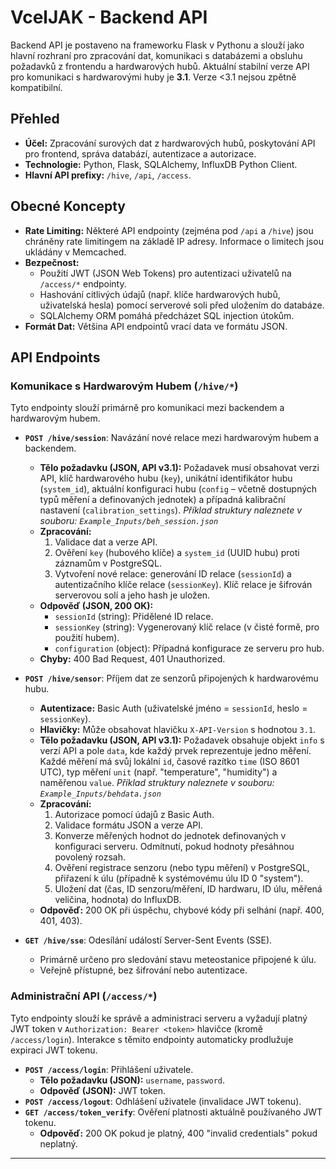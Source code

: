 # VcelJAK - Backend API

Backend API je postaveno na frameworku Flask v Pythonu a slouží jako hlavní rozhraní pro zpracování dat, komunikaci s databázemi a obsluhu požadavků z frontendu a hardwarových hubů. Aktuální stabilní verze API pro komunikaci s hardwarovými huby je **3.1**. Verze <3.1 nejsou zpětně kompatibilní.

## Přehled

*   **Účel:** Zpracování surových dat z hardwarových hubů, poskytování API pro frontend, správa databází, autentizace a autorizace.
*   **Technologie:** Python, Flask, SQLAlchemy, InfluxDB Python Client.
*   **Hlavní API prefixy:** `/hive`, `/api`, `/access`.

## Obecné Koncepty

*   **Rate Limiting:** Některé API endpointy (zejména pod `/api` a `/hive`) jsou chráněny rate limitingem na základě IP adresy. Informace o limitech jsou ukládány v Memcached.
*   **Bezpečnost:**
    *   Použití JWT (JSON Web Tokens) pro autentizaci uživatelů na `/access/*` endpointy.
    *   Hashování citlivých údajů (např. klíče hardwarových hubů, uživatelská hesla) pomocí serverové soli před uložením do databáze.
    *   SQLAlchemy ORM pomáhá předcházet SQL injection útokům.
*   **Formát Dat:** Většina API endpointů vrací data ve formátu JSON.

## API Endpoints

### Komunikace s Hardwarovým Hubem (`/hive/*`)
Tyto endpointy slouží primárně pro komunikaci mezi backendem a hardwarovým hubem.

*   **`POST /hive/session`**: Navázání nové relace mezi hardwarovým hubem a backendem.
    *   **Tělo požadavku (JSON, API v3.1):**
        Požadavek musí obsahovat verzi API, klíč hardwarového hubu (`key`), unikátní identifikátor hubu (`system_id`), aktuální konfiguraci hubu (`config` – včetně dostupných typů měření a definovaných jednotek) a případná kalibrační nastavení (`calibration_settings`).
        *Příklad struktury naleznete v souboru: `Example_Inputs/beh_session.json`*
    *   **Zpracování:**
        1.  Validace dat a verze API.
        2.  Ověření `key` (hubového klíče) a `system_id` (UUID hubu) proti záznamům v PostgreSQL.
        3.  Vytvoření nové relace: generování ID relace (`sessionId`) a autentizačního klíče relace (`sessionKey`). Klíč relace je šifrován serverovou solí a jeho hash je uložen.
    *   **Odpověď (JSON, 200 OK):**
        *   `sessionId` (string): Přidělené ID relace.
        *   `sessionKey` (string): Vygenerovaný klíč relace (v čisté formě, pro použití hubem).
        *   `configuration` (object): Případná konfigurace ze serveru pro hub.
    *   **Chyby:** 400 Bad Request, 401 Unauthorized.

*   **`POST /hive/sensor`**: Příjem dat ze senzorů připojených k hardwarovému hubu.
    *   **Autentizace:** Basic Auth (uživatelské jméno = `sessionId`, heslo = `sessionKey`).
    *   **Hlavičky:** Může obsahovat hlavičku `X-API-Version` s hodnotou `3.1`.
    *   **Tělo požadavku (JSON, API v3.1):**
        Požadavek obsahuje objekt `info` s verzí API a pole `data`, kde každý prvek reprezentuje jedno měření. Každé měření má svůj lokální `id`, časové razítko `time` (ISO 8601 UTC), typ měření `unit` (např. "temperature", "humidity") a naměřenou `value`.
        *Příklad struktury naleznete v souboru: `Example_Inputs/behdata.json`*
    *   **Zpracování:**
        1.  Autorizace pomocí údajů z Basic Auth.
        2.  Validace formátu JSON a verze API.
        3.  Konverze měřených hodnot do jednotek definovaných v konfiguraci serveru. Odmítnutí, pokud hodnoty přesáhnou povolený rozsah.
        4.  Ověření registrace senzoru (nebo typu měření) v PostgreSQL, přiřazení k úlu (případně k systémovému úlu ID 0 "system").
        5.  Uložení dat (čas, ID senzoru/měření, ID hardwaru, ID úlu, měřená veličina, hodnota) do InfluxDB.
    *   **Odpověď:** 200 OK při úspěchu, chybové kódy při selhání (např. 400, 401, 403).

*   **`GET /hive/sse`**: Odesílání událostí Server-Sent Events (SSE).
    *   Primárně určeno pro sledování stavu meteostanice připojené k úlu.
    *   Veřejně přístupné, bez šifrování nebo autentizace.

### Administrační API (`/access/*`)
Tyto endpointy slouží ke správě a administraci serveru a vyžadují platný JWT token v `Authorization: Bearer <token>` hlavičce (kromě `/access/login`). Interakce s těmito endpointy automaticky prodlužuje expiraci JWT tokenu.

*   **`POST /access/login`**: Přihlášení uživatele.
    *   **Tělo požadavku (JSON):** `username`, `password`.
    *   **Odpověď (JSON):** JWT token.
*   **`POST /access/logout`**: Odhlášení uživatele (invalidace JWT tokenu).
*   **`GET /access/token_verify`**: Ověření platnosti aktuálně používaného JWT tokenu.
    *   **Odpověď:** 200 OK pokud je platný, 400 "invalid credentials" pokud neplatný.

---
